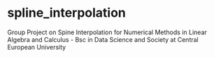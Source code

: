 # spline_interpolation
Group Project on Spine Interpolation for Numerical Methods in Linear Algebra and Calculus - Bsc in Data Science and Society at Central European University
